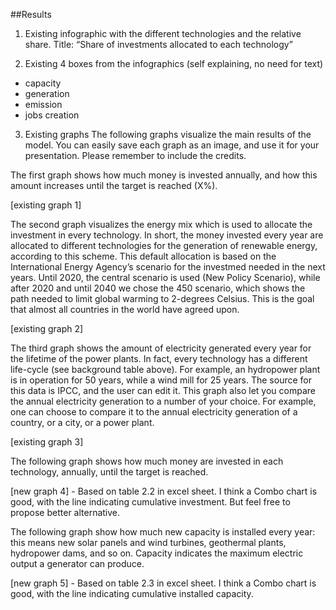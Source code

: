##Results 

1) Existing infographic with the different technologies and the relative share.
Title: “Share of investments allocated to each technology”

2) Existing 4 boxes from the infographics (self explaining, no need for text)
- capacity
- generation
- emission
- jobs creation

3) Existing graphs
The following graphs visualize the main results of the model. You can easily save each graph as an image, and use it for your presentation. Please remember to include the credits.

The first graph shows how much money is invested annually, and how this amount increases until the target is reached (X%).


[existing graph 1]

The second graph visualizes the energy mix which is used to allocate the investment in every technology. In short, the money invested every year are allocated to different technologies for the generation of renewable energy, according to this scheme. This default allocation is based on the International Energy Agency’s scenario for the investmed needed in the next years. Until 2020, the central scenario is used (New Policy Scenario), while after 2020 and until 2040 we chose the 450 scenario, which shows the path needed to limit global warming to 2-degrees Celsius. This is the goal that almost all countries in the world have agreed upon.

[existing graph 2]

The third graph shows the amount of electricity generated every year for the lifetime of the power plants. In fact, every technology has a different life-cycle (see background table above). For example, an hydropower plant is in operation for 50 years, while a wind mill for 25 years. The source for this data is IPCC, and the user can edit it. This graph also let you compare the annual electricity generation to a number of your choice. For example, one can choose to compare it to the annual electricity generation of a country, or a city, or a power plant.

[existing graph 3]

The following graph shows how much money are invested in each technology, annually, until the target is reached.

[new graph 4] - Based on table 2.2 in excel sheet. I think a Combo chart is good, with the line indicating cumulative investment. But feel free to propose better alternative.

The following graph show how much new capacity is installed every year: this means new solar panels and wind turbines, geothermal plants, hydropower dams, and so on. Capacity indicates the maximum electric output a generator can produce.

[new graph 5] - Based on table 2.3 in excel sheet. I think a Combo chart is good, with the line indicating cumulative installed capacity.
